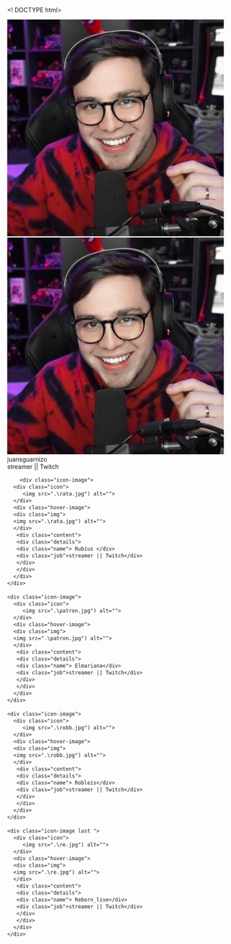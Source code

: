 <! DOCTYPE html>
<html lang="es">
<head>
<meta charset="UTF-8">
<title>Z- index hover transition codinglanb</title>
 <link rel="stylesheet"  href=".\reborn.css">
</head>
<body><! DOCTYPE html>
<html lang="es">
<head>
<meta charset="UTF-8">
<title>Z- index hover transition codinglanb</title>
 <link rel="stylesheet"  href="reborn.css">
</head>
<body>
<div class="container">
   <div class="icon-image">
      <div class="icon">
         <img src=".\juan.jpg") alt="">
      </div>
	  <div class="hover-image">
	  <div class="img">
	  <img src=".\juan.jpg") alt="">
	  </div>
	   <div class="content">
	   <div class="details">
	   <div class="name"> juansguarnizo</div>
	   <div class="job">streamer || Twitch</div>
	   </div>
	   </div>
	  </div>
	  </div>
	  
	    <div class="icon-image">
      <div class="icon">
         <img src=".\rata.jpg") alt="">
      </div>
	  <div class="hover-image">
	  <div class="img">
	  <img src=".\rata.jpg") alt="">
	  </div>
	   <div class="content">
	   <div class="details">
	   <div class="name"> Rubius </div>
	   <div class="job">streamer || Twitch</div>
	   </div>
	   </div>
	  </div>
    </div>
	
	<div class="icon-image">
      <div class="icon">
         <img src=".\patron.jpg") alt="">
      </div>
	  <div class="hover-image">
	  <div class="img">
	  <img src=".\patron.jpg") alt="">
	  </div>
	   <div class="content">
	   <div class="details">
	   <div class="name"> Elmariana</div>
	   <div class="job">streamer || Twitch</div>
	   </div>
	   </div>
	  </div>
    </div>
	
	<div class="icon-image">
      <div class="icon">
         <img src=".\robb.jpg") alt="">
      </div>
	  <div class="hover-image">
	  <div class="img">
	  <img src=".\robb.jpg") alt="">
	  </div>
	   <div class="content">
	   <div class="details">
	   <div class="name"> Robleis</div>
	   <div class="job">streamer || Twitch</div>
	   </div>
	   </div>
	  </div>
    </div>
	
	<div class="icon-image last ">
      <div class="icon">
         <img src=".\re.jpg") alt="">
      </div>
	  <div class="hover-image">
	  <div class="img">
	  <img src=".\re.jpg") alt="">
	  </div>
	   <div class="content">
	   <div class="details">
	   <div class="name"> Reborn_live</div>
	   <div class="job">streamer || Twitch</div>
	   </div>
	   </div>
	  </div>
    </div>
	
</div>
</body>
</html>
